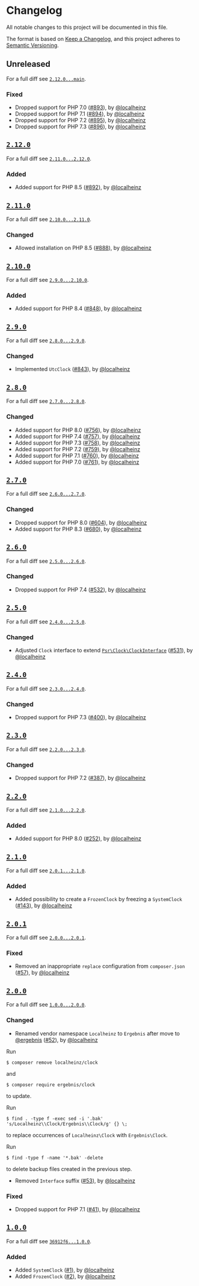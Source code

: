 # Changelog

All notable changes to this project will be documented in this file.

The format is based on [Keep a Changelog](https://keepachangelog.com/en/1.0.0/), and this project adheres to [Semantic Versioning](https://semver.org/spec/v2.0.0.html).

## Unreleased

For a full diff see [`2.12.0...main`][2.12.0...main].

### Fixed

- Dropped support for PHP 7.0 ([#893]), by [@localheinz]
- Dropped support for PHP 7.1 ([#894]), by [@localheinz]
- Dropped support for PHP 7.2 ([#895]), by [@localheinz]
- Dropped support for PHP 7.3 ([#896]), by [@localheinz]

## [`2.12.0`][2.12.0]

For a full diff see [`2.11.0...2.12.0`][2.11.0...2.12.0].

### Added

- Added support for PHP 8.5 ([#892]), by [@localheinz]

## [`2.11.0`][2.11.0]

For a full diff see [`2.10.0...2.11.0`][2.10.0...2.11.0].

### Changed

- Allowed installation on PHP 8.5 ([#888]), by [@localheinz]

## [`2.10.0`][2.10.0]

For a full diff see [`2.9.0...2.10.0`][2.9.0...2.10.0].

### Added

- Added support for PHP 8.4 ([#848]), by [@localheinz]

## [`2.9.0`][2.9.0]

For a full diff see [`2.8.0...2.9.0`][2.8.0...2.9.0].

### Changed

- Implemented `UtcClock` ([#843]), by [@localheinz]

## [`2.8.0`][2.8.0]

For a full diff see [`2.7.0...2.8.0`][2.7.0...2.8.0].

### Changed

- Added support for PHP 8.0 ([#756]), by [@localheinz]
- Added support for PHP 7.4 ([#757]), by [@localheinz]
- Added support for PHP 7.3 ([#758]), by [@localheinz]
- Added support for PHP 7.2 ([#759]), by [@localheinz]
- Added support for PHP 7.1 ([#760]), by [@localheinz]
- Added support for PHP 7.0 ([#761]), by [@localheinz]

## [`2.7.0`][2.7.0]

For a full diff see [`2.6.0...2.7.0`][2.6.0...2.7.0].

### Changed

- Dropped support for PHP 8.0 ([#604]), by [@localheinz]
- Added support for PHP 8.3 ([#680]), by [@localheinz]

## [`2.6.0`][2.6.0]

For a full diff see [`2.5.0...2.6.0`][2.5.0...2.6.0].

### Changed

-  Dropped support for PHP 7.4 ([#532]), by [@localheinz]

## [`2.5.0`][2.5.0]

For a full diff see [`2.4.0...2.5.0`][2.4.0...2.5.0].

### Changed

-  Adjusted `Clock` interface to extend [`Psr\Clock\ClockInterface`](https://github.com/php-fig/clock/blob/1.0.0/src/ClockInterface.php) ([#531]), by [@localheinz]

## [`2.4.0`][2.4.0]

For a full diff see [`2.3.0...2.4.0`][2.3.0...2.4.0].

### Changed

-  Dropped support for PHP 7.3 ([#400]), by [@localheinz]

## [`2.3.0`][2.3.0]

For a full diff see [`2.2.0...2.3.0`][2.2.0...2.3.0].

### Changed

-  Dropped support for PHP 7.2 ([#387]), by [@localheinz]

## [`2.2.0`][2.2.0]

For a full diff see [`2.1.0...2.2.0`][2.1.0...2.2.0].

### Added

-  Added support for PHP 8.0 ([#252]), by [@localheinz]

## [`2.1.0`][2.1.0]

For a full diff see [`2.0.1...2.1.0`][2.0.1...2.1.0].

### Added

-  Added possibility to create a `FrozenClock` by freezing a `SystemClock` ([#143]), by [@localheinz]

## [`2.0.1`][2.0.1]

For a full diff see [`2.0.0...2.0.1`][2.0.0...2.0.1].

### Fixed

-  Removed an inappropriate `replace` configuration from `composer.json` ([#57]), by [@localheinz]

## [`2.0.0`][2.0.0]

For a full diff see [`1.0.0...2.0.0`][1.0.0...2.0.0].

### Changed

-  Renamed vendor namespace `Localheinz` to `Ergebnis` after move to [@ergebnis] ([#52]), by [@localheinz]

  Run

  ```
  $ composer remove localheinz/clock
  ```

  and

  ```
  $ composer require ergebnis/clock
  ```

  to update.

  Run

  ```
  $ find . -type f -exec sed -i '.bak' 's/Localheinz\\Clock/Ergebnis\\Clock/g' {} \;
  ```

  to replace occurrences of `Localheinz\Clock` with `Ergebnis\Clock`.

  Run

  ```
  $ find -type f -name '*.bak' -delete
  ```

  to delete backup files created in the previous step.

-  Removed `Interface` suffix ([#53]), by [@localheinz]

### Fixed

-  Dropped support for PHP 7.1 ([#41]), by [@localheinz]

## [`1.0.0`][1.0.0]

For a full diff see [`36912f6...1.0.0`][36912f6...1.0.0].

### Added

-  Added `SystemClock` ([#1]), by [@localheinz]
-  Added `FrozenClock` ([#2]), by [@localheinz]

[1.0.0]: https://github.com/ergebnis/clock/releases/tag/1.0.0
[2.0.0]: https://github.com/ergebnis/clock/releases/tag/2.0.0
[2.0.1]: https://github.com/ergebnis/clock/releases/tag/2.0.1
[2.1.0]: https://github.com/ergebnis/clock/releases/tag/2.1.0
[2.2.0]: https://github.com/ergebnis/clock/releases/tag/2.2.0
[2.3.0]: https://github.com/ergebnis/clock/releases/tag/2.3.0
[2.4.0]: https://github.com/ergebnis/clock/releases/tag/2.4.0
[2.5.0]: https://github.com/ergebnis/clock/releases/tag/2.5.0
[2.6.0]: https://github.com/ergebnis/clock/releases/tag/2.6.0
[2.7.0]: https://github.com/ergebnis/clock/releases/tag/2.7.0
[2.8.0]: https://github.com/ergebnis/clock/releases/tag/2.8.0
[2.9.0]: https://github.com/ergebnis/clock/releases/tag/2.9.0
[2.10.0]: https://github.com/ergebnis/clock/releases/tag/2.10.0
[2.11.0]: https://github.com/ergebnis/clock/releases/tag/2.11.0
[2.12.0]: https://github.com/ergebnis/clock/releases/tag/2.12.0

[36912f6...1.0.0]: https://github.com/ergebnis/clock/compare/36912f6...1.0.0
[1.0.0...2.0.0]: https://github.com/ergebnis/clock/compare/1.0.0...2.0.0
[2.0.0...2.0.1]: https://github.com/ergebnis/clock/compare/2.0.0...2.0.1
[2.0.1...2.1.0]: https://github.com/ergebnis/clock/compare/2.0.1...2.1.0
[2.1.0...2.2.0]: https://github.com/ergebnis/clock/compare/2.1.0...2.2.0
[2.2.0...2.3.0]: https://github.com/ergebnis/clock/compare/2.2.0...2.3.0
[2.3.0...2.4.0]: https://github.com/ergebnis/clock/compare/2.3.0...2.4.0
[2.4.0...2.5.0]: https://github.com/ergebnis/clock/compare/2.4.0...2.5.0
[2.5.0...2.6.0]: https://github.com/ergebnis/clock/compare/2.5.0...2.6.0
[2.6.0...2.7.0]: https://github.com/ergebnis/clock/compare/2.6.0...2.7.0
[2.7.0...2.8.0]: https://github.com/ergebnis/clock/compare/2.7.0...2.8.0
[2.8.0...2.9.0]: https://github.com/ergebnis/clock/compare/2.8.0...2.9.0
[2.9.0...2.10.0]: https://github.com/ergebnis/clock/compare/2.9.0...2.10.0
[2.10.0...2.11.0]: https://github.com/ergebnis/clock/compare/2.10.0...2.11.0
[2.11.0...2.12.0]: https://github.com/ergebnis/clock/compare/2.11.0...2.12.0
[2.12.0...main]: https://github.com/ergebnis/clock/compare/2.12.0...main

[#1]: https://github.com/ergebnis/clock/pull/1
[#2]: https://github.com/ergebnis/clock/pull/2
[#41]: https://github.com/ergebnis/clock/pull/41
[#52]: https://github.com/ergebnis/clock/pull/52
[#53]: https://github.com/ergebnis/clock/pull/53
[#57]: https://github.com/ergebnis/clock/pull/57
[#143]: https://github.com/ergebnis/clock/pull/143
[#252]: https://github.com/ergebnis/clock/pull/252
[#387]: https://github.com/ergebnis/clock/pull/387
[#400]: https://github.com/ergebnis/clock/pull/400
[#531]: https://github.com/ergebnis/clock/pull/531
[#532]: https://github.com/ergebnis/clock/pull/532
[#604]: https://github.com/ergebnis/clock/pull/604
[#680]: https://github.com/ergebnis/clock/pull/680
[#756]: https://github.com/ergebnis/clock/pull/756
[#757]: https://github.com/ergebnis/clock/pull/757
[#758]: https://github.com/ergebnis/clock/pull/758
[#759]: https://github.com/ergebnis/clock/pull/759
[#760]: https://github.com/ergebnis/clock/pull/760
[#761]: https://github.com/ergebnis/clock/pull/761
[#843]: https://github.com/ergebnis/clock/pull/843
[#848]: https://github.com/ergebnis/clock/pull/848
[#888]: https://github.com/ergebnis/clock/pull/888
[#892]: https://github.com/ergebnis/clock/pull/892
[#893]: https://github.com/ergebnis/clock/pull/893
[#894]: https://github.com/ergebnis/clock/pull/894
[#895]: https://github.com/ergebnis/clock/pull/895
[#896]: https://github.com/ergebnis/clock/pull/896

[@ergebnis]: https://github.com/ergebnis
[@localheinz]: https://github.com/localheinz
